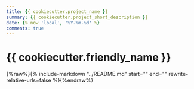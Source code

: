 ```yaml
---
title: {{ cookiecutter.project_name }}
summary: {{ cookiecutter.project_short_description }}
date: {% now 'local', '%Y-%m-%d' %}
comments: true
---
```


# {{ cookiecutter.friendly_name }}

{%raw%}{% 
    include-markdown 
    "../README.md" 
    start="<!--start-->" 
    end="<!--end-->"
    rewrite-relative-urls=false
%}{%endraw%}
